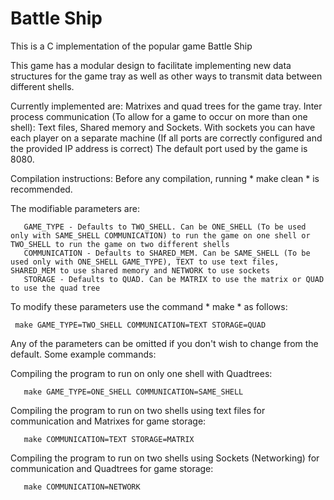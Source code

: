 # Battle Ship

This is a C implementation of the popular game Battle Ship

This game has a modular design to facilitate implementing new data structures for the game tray as well as other ways to transmit data between different shells.

Currently implemented are: Matrixes and quad trees for the game tray.
    Inter process communication (To allow for a game to occur on more than one shell): Text files, Shared memory and Sockets.
    With sockets you can have each player on a separate machine (If all ports are correctly configured and the provided IP address is correct)
    The default port used by the game is 8080.

Compilation instructions:
    Before any compilation, running * make clean * is recommended.
    
   The modifiable parameters are:
       
       GAME_TYPE - Defaults to TWO_SHELL. Can be ONE_SHELL (To be used only with SAME_SHELL COMMUNICATION) to run the game on one shell or TWO_SHELL to run the game on two different shells
       COMMUNICATION - Defaults to SHARED_MEM. Can be SAME_SHELL (To be used only with ONE_SHELL GAME_TYPE), TEXT to use text files, SHARED_MEM to use shared memory and NETWORK to use sockets
       STORAGE - Defaults to QUAD. Can be MATRIX to use the matrix or QUAD to use the quad tree

   To modify these parameters use the command * make * as follows:
     
     make GAME_TYPE=TWO_SHELL COMMUNICATION=TEXT STORAGE=QUAD
   Any of the parameters can be omitted if you don't wish to change from the default.
   Some example commands:

   Compiling the program to run on only one shell with Quadtrees:
       
       make GAME_TYPE=ONE_SHELL COMMUNICATION=SAME_SHELL
       
   Compiling the program to run on two shells using text files for communication and Matrixes for game storage:
       
       make COMMUNICATION=TEXT STORAGE=MATRIX
       
   Compiling the program to run on two shells using Sockets (Networking) for communication and Quadtrees for game storage:
       
       make COMMUNICATION=NETWORK
